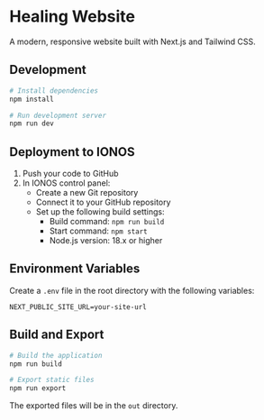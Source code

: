 # Healing Website

A modern, responsive website built with Next.js and Tailwind CSS.

## Development

```bash
# Install dependencies
npm install

# Run development server
npm run dev
```

## Deployment to IONOS

1. Push your code to GitHub
2. In IONOS control panel:
   - Create a new Git repository
   - Connect it to your GitHub repository
   - Set up the following build settings:
     - Build command: `npm run build`
     - Start command: `npm start`
     - Node.js version: 18.x or higher

## Environment Variables

Create a `.env` file in the root directory with the following variables:

```env
NEXT_PUBLIC_SITE_URL=your-site-url
```

## Build and Export

```bash
# Build the application
npm run build

# Export static files
npm run export
```

The exported files will be in the `out` directory. 